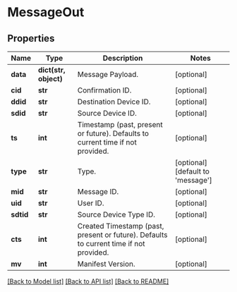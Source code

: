 # MessageOut

## Properties
Name | Type | Description | Notes
------------ | ------------- | ------------- | -------------
**data** | **dict(str, object)** | Message Payload. | [optional] 
**cid** | **str** | Confirmation ID. | [optional] 
**ddid** | **str** | Destination Device ID. | [optional] 
**sdid** | **str** | Source Device ID. | [optional] 
**ts** | **int** | Timestamp (past, present or future). Defaults to current time if not provided. | [optional] 
**type** | **str** | Type. | [optional] [default to 'message']
**mid** | **str** | Message ID. | [optional] 
**uid** | **str** | User ID. | [optional] 
**sdtid** | **str** | Source Device Type ID. | [optional] 
**cts** | **int** | Created Timestamp (past, present or future). Defaults to current time if not provided. | [optional] 
**mv** | **int** | Manifest Version. | [optional] 

[[Back to Model list]](../README.md#documentation-for-models) [[Back to API list]](../README.md#documentation-for-api-endpoints) [[Back to README]](../README.md)


